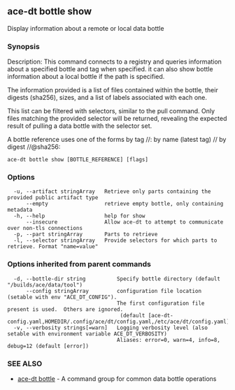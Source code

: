 ## ace-dt bottle show

Display information about a remote or local data bottle

### Synopsis

Description:
This command connects to a registry and queries information
  about a specified bottle and tag when specified. it can 
  also show bottle information about a local bottle if the 
  path is specified.
	
The information provided is a list of files contained within the
  bottle, their digests (sha256), sizes, and a list of labels associated
  with each one.
	
This list can be filtered with selectors, similar to the pull command.
  Only files matching the provided selector will be returned, revealing 
  the expected result of pulling a data bottle with the selector set.
 
A bottle reference uses one of the forms
  by tag                <registry>/<repository>/<name>:<tag>
  by name (latest tag)  <registry>/<repository>/<name>
  by digest             <registry>/<repository>/<name>@sha256:<sha>


```
ace-dt bottle show [BOTTLE_REFERENCE] [flags]
```

### Options

```
  -u, --artifact stringArray   Retrieve only parts containing the provided public artifact type
      --empty                  retrieve empty bottle, only containing metadata
  -h, --help                   help for show
      --insecure               Allow ace-dt to attempt to communicate over non-tls connections
  -p, --part stringArray       Parts to retrieve
  -l, --selector stringArray   Provide selectors for which parts to retrieve. Format "name=value"
```

### Options inherited from parent commands

```
  -d, --bottle-dir string          Specify bottle directory (default "/builds/ace/data/tool")
      --config stringArray         configuration file location (setable with env "ACE_DT_CONFIG").
                                   The first configuration file present is used.  Others are ignored.
                                    (default [ace-dt-config.yaml,HOMEDIR/.config/ace/dt/config.yaml,/etc/ace/dt/config.yaml])
  -v, --verbosity strings[=warn]   Logging verbosity level (also setable with environment variable ACE_DT_VERBOSITY)
                                   Aliases: error=0, warn=4, info=8, debug=12 (default [error])
```

### SEE ALSO

* [ace-dt bottle](ace-dt_bottle.md)	 - A command group for common data bottle operations

